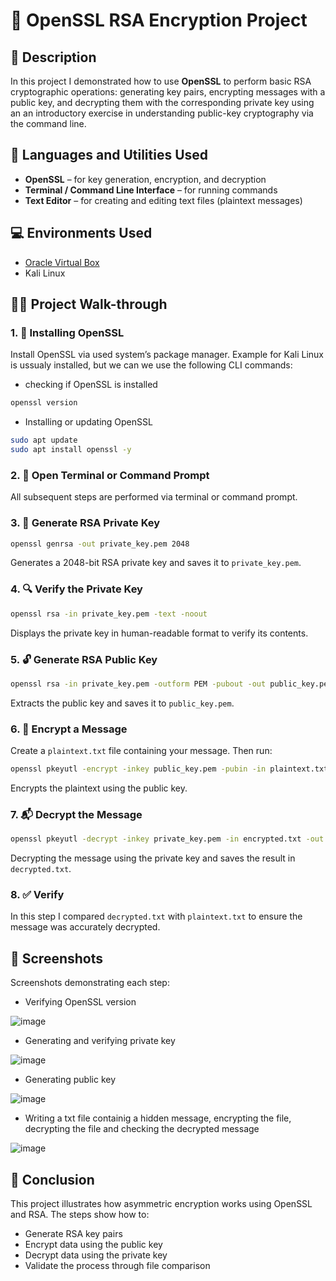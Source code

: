 # 🔐 OpenSSL RSA Encryption Project

## 📄 Description

In this project I demonstrated how to use **OpenSSL** to perform basic RSA cryptographic operations: generating key pairs, encrypting messages with a public key, and decrypting them with the corresponding private key using an an introductory exercise in understanding public-key cryptography via the command line.

## 🧰 Languages and Utilities Used

- **OpenSSL** – for key generation, encryption, and decryption  
- **Terminal / Command Line Interface** – for running commands  
- **Text Editor** – for creating and editing text files (plaintext messages)

## 💻 Environments Used
 
- [Oracle Virtual Box](https://www.virtualbox.org/)
- Kali Linux

## 🚶‍♂️ Project Walk-through

### 1. 🔧 Installing OpenSSL

Install OpenSSL via used system’s package manager. Example for Kali Linux is ussualy installed, but we can we use the following CLI commands:
- checking if OpenSSL is installed
```bash
openssl version
```
- Installing or updating OpenSSL
```bash
sudo apt update
sudo apt install openssl -y
```
### 2. 📁 Open Terminal or Command Prompt

All subsequent steps are performed via terminal or command prompt.

### 3. 🔑 Generate RSA Private Key

```bash
openssl genrsa -out private_key.pem 2048
```

Generates a 2048-bit RSA private key and saves it to `private_key.pem`.

### 4. 🔍 Verify the Private Key

```bash
openssl rsa -in private_key.pem -text -noout
```

Displays the private key in human-readable format to verify its contents.

### 5. 🔓 Generate RSA Public Key

```bash
openssl rsa -in private_key.pem -outform PEM -pubout -out public_key.pem
```

Extracts the public key and saves it to `public_key.pem`.

### 6. 📨 Encrypt a Message

Create a `plaintext.txt` file containing your message. Then run:

```bash
openssl pkeyutl -encrypt -inkey public_key.pem -pubin -in plaintext.txt -out encrypted.txt
```

Encrypts the plaintext using the public key.

### 7. 📬 Decrypt the Message

```bash
openssl pkeyutl -decrypt -inkey private_key.pem -in encrypted.txt -out decrypted.txt
```

Decrypting the message using the private key and saves the result in `decrypted.txt`.

### 8. ✅ Verify

In this step I compared `decrypted.txt` with `plaintext.txt` to ensure the message was accurately decrypted.

## 📸 Screenshots

Screenshots demonstrating each step:

- Verifying OpenSSL version
  
![image](https://github.com/user-attachments/assets/1f16ee26-ee24-49db-b411-957442418316)

- Generating and verifying private key
  
![image](https://github.com/user-attachments/assets/d53cfdfb-00b7-4ab2-aaeb-5ed289e3a92f)

- Generating public key
  
![image](https://github.com/user-attachments/assets/e849f721-b2ba-445a-8303-0dbdbb6ca8e6)

- Writing a txt file containig a hidden message, encrypting the file, decrypting the file and checking the decrypted message
  
![image](https://github.com/user-attachments/assets/dd9adc93-cec8-437a-9f3e-941f1c3c1f3d)




## 📌 Conclusion

This project illustrates how asymmetric encryption works using OpenSSL and RSA. The steps show how to:
- Generate RSA key pairs
- Encrypt data using the public key
- Decrypt data using the private key
- Validate the process through file comparison
